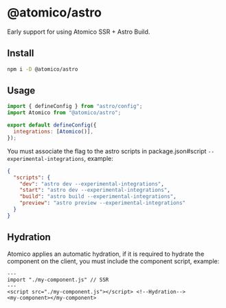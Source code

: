# @atomico/astro

Early support for using Atomico SSR + Astro Build.

## Install

```bash
npm i -D @atomico/astro
```

## Usage

```js
import { defineConfig } from "astro/config";
import Atomico from "@atomico/astro";

export default defineConfig({
  integrations: [Atomico()],
});
```

You must associate the flag to the astro scripts in package.json#script `--experimental-integrations`, example:

```json
{
  "scripts": {
    "dev": "astro dev --experimental-integrations",
    "start": "astro dev --experimental-integrations",
    "build": "astro build --experimental-integrations",
    "preview": "astro preview --experimental-integrations"
  }
}
```

## Hydration

Atomico applies an automatic hydration, if it is required to hydrate the component on the client, you must include the component script, example:

```
---
import "./my-component.js" // SSR
---
<script src="./my-component.js"></script> <!--Hydration-->
<my-component></my-component>
```
